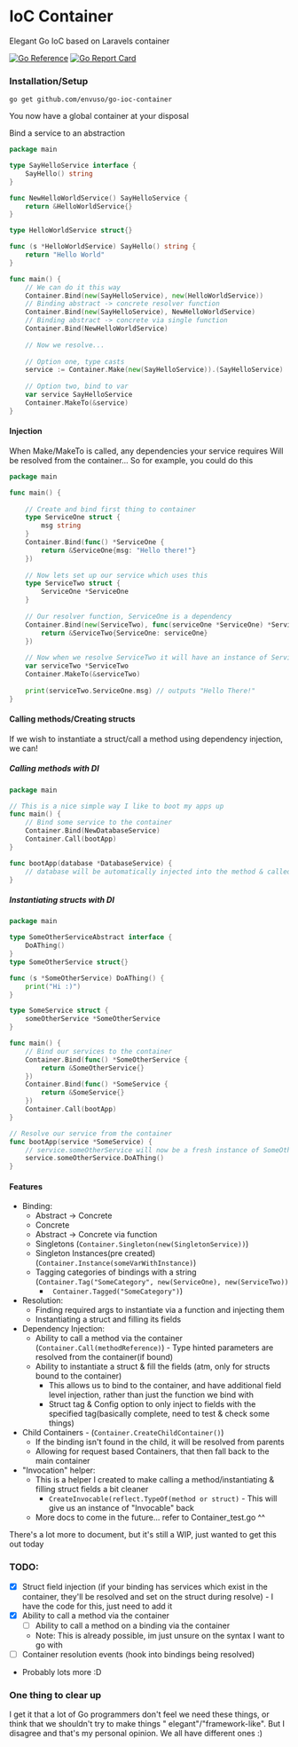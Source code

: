 # IoC Container

Elegant Go IoC based on Laravels container

[![Go Reference](https://pkg.go.dev/badge/github.com/Envuso/go-ioc-container.svg)](https://pkg.go.dev/github.com/Envuso/go-ioc-container)
[![Go Report Card](https://goreportcard.com/badge/github.com/Envuso/go-ioc-container)](https://goreportcard.com/report/github.com/Envuso/go-ioc-container)

### Installation/Setup

```shell
go get github.com/envuso/go-ioc-container
```

You now have a global container at your disposal

Bind a service to an abstraction

```go
package main

type SayHelloService interface {
	SayHello() string
}

func NewHelloWorldService() SayHelloService {
	return &HelloWorldService{}
}

type HelloWorldService struct{}

func (s *HelloWorldService) SayHello() string {
	return "Hello World"
}

func main() {
	// We can do it this way
	Container.Bind(new(SayHelloService), new(HelloWorldService))
	// Binding abstract -> concrete resolver function
	Container.Bind(new(SayHelloService), NewHelloWorldService)
	// Binding abstract -> concrete via single function
	Container.Bind(NewHelloWorldService)
	
	// Now we resolve...
	
	// Option one, type casts
	service := Container.Make(new(SayHelloService)).(SayHelloService)
	
	// Option two, bind to var
	var service SayHelloService
	Container.MakeTo(&service)
}
```

#### Injection

When Make/MakeTo is called, any dependencies your service requires Will be resolved from the container... So for
example, you could do this

```go
package main

func main() {
	
	// Create and bind first thing to container
	type ServiceOne struct {
		msg string
	}
	Container.Bind(func() *ServiceOne {
		return &ServiceOne{msg: "Hello there!"}
	})
	
	// Now lets set up our service which uses this
	type ServiceTwo struct {
		ServiceOne *ServiceOne
	}
	
	// Our resolver function, ServiceOne is a dependency	
	Container.Bind(new(ServiceTwo), func(serviceOne *ServiceOne) *ServiceTwo {
		return &ServiceTwo{ServiceOne: serviceOne}
	})
	
	// Now when we resolve ServiceTwo it will have an instance of ServiceOne attached
	var serviceTwo *ServiceTwo
	Container.MakeTo(&serviceTwo)
	
	print(serviceTwo.ServiceOne.msg) // outputs "Hello There!"
}
```

#### Calling methods/Creating structs

If we wish to instantiate a struct/call a method using dependency injection, we can!

##### Calling methods with DI

```go
package main

// This is a nice simple way I like to boot my apps up
func main() {
	// Bind some service to the container
	Container.Bind(NewDatabaseService)
	Container.Call(bootApp)
}

func bootApp(database *DatabaseService) {
	// database will be automatically injected into the method & called for us.
}

```

##### Instantiating structs with DI

```go
package main

type SomeOtherServiceAbstract interface {
	DoAThing()
}
type SomeOtherService struct{}

func (s *SomeOtherService) DoAThing() {
	print("Hi :)")
}

type SomeService struct {
	someOtherService *SomeOtherService
}

func main() {
	// Bind our services to the container
	Container.Bind(func() *SomeOtherService {
		return &SomeOtherService{}
	})
	Container.Bind(func() *SomeService {
		return &SomeService{}
	})
	Container.Call(bootApp)
}

// Resolve our service from the container
func bootApp(service *SomeService) {
	// service.someOtherService will now be a fresh instance of SomeOtherService
	service.someOtherService.DoAThing()
}

```

#### Features

- Binding:
    - Abstract -> Concrete
    - Concrete
    - Abstract -> Concrete via function
    - Singletons (`` Container.Singleton(new(SingletonService)) ``)
    - Singleton Instances(pre created) (`` Container.Instance(someVarWithInstance) ``)
    - Tagging categories of bindings with a
      string (`` Container.Tag("SomeCategory", new(ServiceOne), new(ServiceTwo)) ``
      - `` Container.Tagged("SomeCategory")``)
- Resolution:
    - Finding required args to instantiate via a function and injecting them
    - Instantiating a struct and filling its fields
- Dependency Injection:
    - Ability to call a method via the container (`` Container.Call(methodReference) ``) - Type hinted parameters are resolved from the container(if bound)
    - Ability to instantiate a struct & fill the fields (atm, only for structs bound to the container)
      - This allows us to bind to the container, and have additional field level injection, rather than just the function we bind with
      - Struct tag & Config option to only inject to fields with the specified tag(basically complete, need to test & check some things)
- Child Containers - (`` Container.CreateChildContainer() ``)
    - If the binding isn't found in the child, it will be resolved from parents
    - Allowing for request based Containers, that then fall back to the main container
- "Invocation" helper:
    - This is a helper I created to make calling a method/instantiating & filling struct fields a bit cleaner
      - `` CreateInvocable(reflect.TypeOf(method or struct) `` - This will give us an instance of "Invocable" back
    - More docs to come in the future... refer to Container_test.go ^^


There's a lot more to document, but it's still a WIP, just wanted to get this out today

### TODO:

- [x] Struct field injection (if your binding has services which exist in the container, they'll be resolved and set on
  the struct during resolve) - I have the code for this, just need to add it
- [x] Ability to call a method via the container
    - [ ] Ability to call a method on a binding via the container
    - Note: This is already possible, im just unsure on the syntax I want to go with
- [ ] Container resolution events (hook into bindings being resolved)
- Probably lots more :D

### One thing to clear up

I get it that a lot of Go programmers don't feel we need these things, or think that we shouldn't try to make things "
elegant"/"framework-like". But I disagree and that's my personal opinion. We all have different ones :)